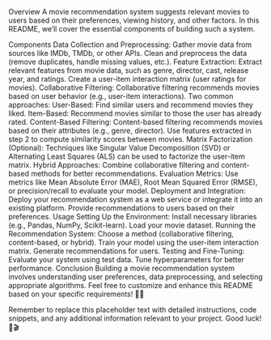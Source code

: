 Overview
A movie recommendation system suggests relevant movies to users based on their preferences, viewing history, and other factors. In this README, we’ll cover the essential components of building such a system.

Components
Data Collection and Preprocessing:
Gather movie data from sources like IMDb, TMDb, or other APIs.
Clean and preprocess the data (remove duplicates, handle missing values, etc.).
Feature Extraction:
Extract relevant features from movie data, such as genre, director, cast, release year, and ratings.
Create a user-item interaction matrix (user ratings for movies).
Collaborative Filtering:
Collaborative filtering recommends movies based on user behavior (e.g., user-item interactions).
Two common approaches:
User-Based: Find similar users and recommend movies they liked.
Item-Based: Recommend movies similar to those the user has already rated.
Content-Based Filtering:
Content-based filtering recommends movies based on their attributes (e.g., genre, director).
Use features extracted in step 2 to compute similarity scores between movies.
Matrix Factorization (Optional):
Techniques like Singular Value Decomposition (SVD) or Alternating Least Squares (ALS) can be used to factorize the user-item matrix.
Hybrid Approaches:
Combine collaborative filtering and content-based methods for better recommendations.
Evaluation Metrics:
Use metrics like Mean Absolute Error (MAE), Root Mean Squared Error (RMSE), or precision/recall to evaluate your model.
Deployment and Integration:
Deploy your recommendation system as a web service or integrate it into an existing platform.
Provide recommendations to users based on their preferences.
Usage
Setting Up the Environment:
Install necessary libraries (e.g., Pandas, NumPy, Scikit-learn).
Load your movie dataset.
Running the Recommendation System:
Choose a method (collaborative filtering, content-based, or hybrid).
Train your model using the user-item interaction matrix.
Generate recommendations for users.
Testing and Fine-Tuning:
Evaluate your system using test data.
Tune hyperparameters for better performance.
Conclusion
Building a movie recommendation system involves understanding user preferences, data preprocessing, and selecting appropriate algorithms. Feel free to customize and enhance this README based on your specific requirements! 🎥🍿

Remember to replace this placeholder text with detailed instructions, code snippets, and any additional information relevant to your project. Good luck! 🚀🎬
